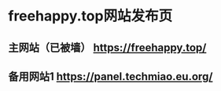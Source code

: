 # freehappy.top网站发布页
## 主网站（已被墙） <https://freehappy.top/>
## 备用网站1 <https://panel.techmiao.eu.org/>
